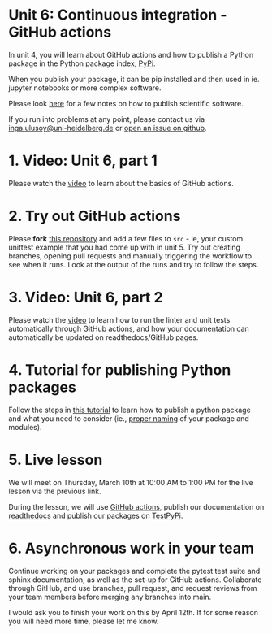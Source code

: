 # Unit 6: Continuous integration - GitHub actions
In unit 4, you will learn about GitHub actions and how to publish a Python package in the Python package index, [PyPi](https://pypi.org/).

When you publish your package, it can be pip installed and then used in ie. jupyter notebooks or more complex software.

Please look [here](PUBLISH.md) for a few notes on how to publish scientific software.

If you run into problems at any point, please contact us via inga.ulusoy@uni-heidelberg.de or [open an issue on github](https://docs.github.com/en/github/managing-your-work-on-github/creating-an-issue).

# 1. Video: Unit 6, part 1
Please watch the [video]() to learn about the basics of GitHub actions.

# 2. Try out GitHub actions
Please **fork** [this repository](https://github.com/iulusoy/actions-example-iulusoy) and add a few files to `src` - ie, your custom unittest example that you had come up with in unit 5. Try out creating branches, opening pull requests and manually triggering the workflow to see when it runs. Look at the output of the runs and try to follow the steps. 

# 3. Video: Unit 6, part 2
Please watch the [video]() to learn how to run the linter and unit tests automatically through GitHub actions, and how your documentation can automatically be updated on readthedocs/GitHub pages.

# 4. Tutorial for publishing Python packages
Follow the steps in [this tutorial](https://packaging.python.org/tutorials/packaging-projects/) to learn how to publish a python package and what you need to consider (ie., [proper naming](https://visualgit.readthedocs.io/en/latest/pages/naming_convention.html) of your package and modules).

# 5. Live lesson
We will meet on Thursday, March 10th at 10:00 AM to 1:00 PM for the live lesson via the previous link. 

During the lesson, we will use [GitHub actions](https://docs.github.com/en/actions), publish our documentation on [readthedocs](https://readthedocs.org/) and publish our packages on [TestPyPi](https://test.pypi.org/).

# 6. Asynchronous work in your team
Continue working on your packages and complete the pytest test suite and sphinx documentation, as well as the set-up for GitHub actions. Collaborate through GitHub, and use branches, pull request, and request reviews from your team members before merging any branches into main.

I would ask you to finish your work on this by April 12th. If for some reason you will need more time, please let me know.
